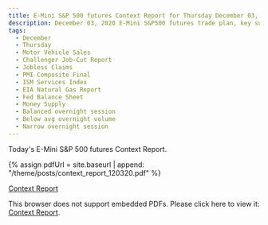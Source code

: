 ```yaml
---
title: E-Mini S&P 500 futures Context Report for Thursday December 03, 2020
description: December 03, 2020 E-Mini S&P500 futures trade plan, key support and resistance zones, and volatility analysis.
tags:
  - December
  - Thursday
  - Motor Vehicle Sales
  - Challenger Job-Cut Report 
  - Jobless Claims 
  - PMI Composite Final 
  - ISM Services Index 
  - EIA Natural Gas Report 
  - Fed Balance Sheet 
  - Money Supply 
  - Balanced overnight session
  - Below avg overnight volume
  - Narrow overnight session
---
```


Today's E-Mini S&P 500 futures Context Report.

{% assign pdfUrl = site.baseurl | append: "/theme/posts/context_report_120320.pdf" %}

<a href="{{pdfUrl}}">Context Report</a>

<object data="{{pdfUrl}}" type="application/pdf" width="700px" height="700px">
    <p>This browser does not support embedded PDFs. Please click here to view it: <a href="{{pdfUrl}}">Context Report</a>.</p>
</object>

